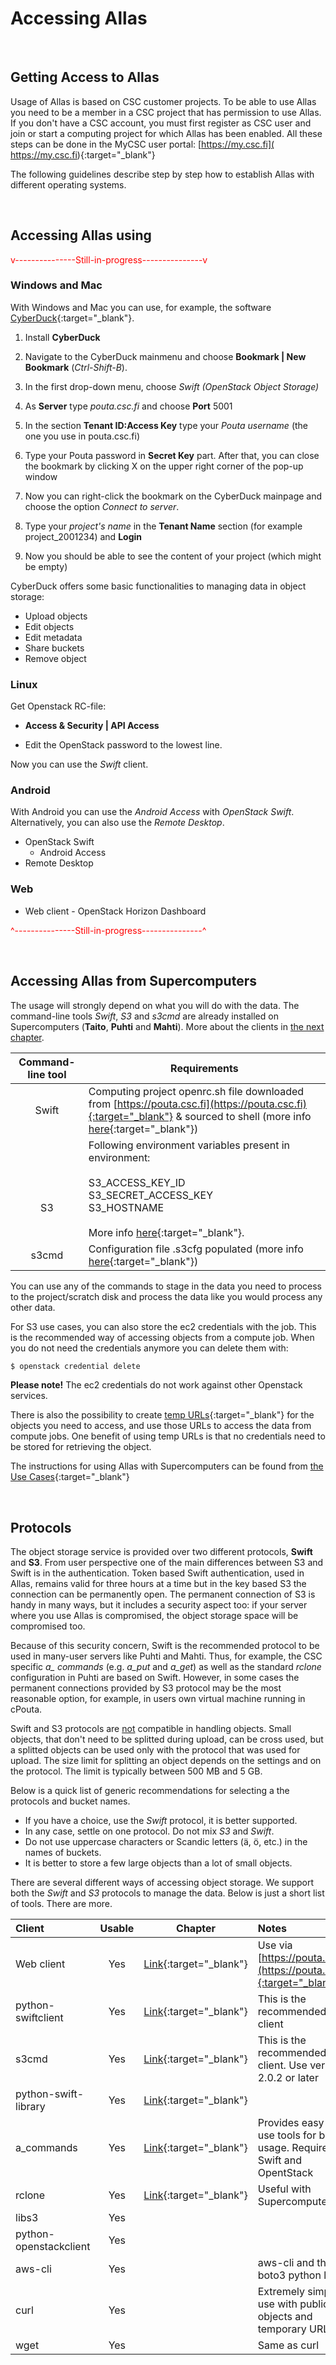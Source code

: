 
# Accessing Allas

&nbsp;


## Getting Access to Allas

Usage of Allas is based on CSC customer projects. To be able to use Allas you need to be a member in 
a CSC project that has permission to use Allas. If you don't have a CSC account, you must first register as CSC user
and join or start a computing project for which Allas has been enabled. All these steps can be done in the
MyCSC user portal: [https://my.csc.fi]( https://my.csc.fi){:target="_blank"}

The following guidelines describe step by step how to establish Allas with different operating systems.

&nbsp;


## Accessing Allas using

<font color="red">v---------------Still-in-progress---------------v</font>
### Windows and Mac

With Windows and Mac you can use, for example, the software [CyberDuck](https://cyberduck.io/){:target="_blank"}.

1. Install **CyberDuck**

2. Navigate to the CyberDuck mainmenu and choose **Bookmark | New Bookmark** (_Ctrl-Shift-B_).

3. In the first drop-down menu, choose _Swift (OpenStack Object Storage)_

4. As **Server** type _pouta.csc.fi_ and choose **Port** 5001

5. In the section **Tenant ID:Access Key** type your _Pouta username_ (the one you use in pouta.csc.fi)

6. Type your Pouta password in **Secret Key** part. After that, you can close the bookmark by clicking X on the upper right corner of the pop-up window

7. Now you can right-click the bookmark on the CyberDuck mainpage and choose the option _Connect to server_.

8. Type your _project's name_ in the **Tenant Name** section (for example project_2001234) and **Login**

9. Now you should be able to see the content of your project (which might be empty)

CyberDuck offers some basic functionalities to managing data in object storage:

 * Upload objects
 * Edit objects
 * Edit metadata
 * Share buckets
 * Remove object


### Linux

Get Openstack RC-file:

 * **Access & Security | API Access**

 * Edit the OpenStack password to the lowest line.

Now you can use the _Swift_ client.

### Android

With Android you can use the _Android Access_ with _OpenStack Swift_. Alternatively, you can also use the _Remote Desktop_.

 * OpenStack Swift
    * Android Access
 * Remote Desktop

### Web

 * Web client - OpenStack Horizon Dashboard

<font color="red">^---------------Still-in-progress---------------^</font>
&nbsp;

&nbsp;


## Accessing Allas from Supercomputers

The usage will strongly depend on what you will do with the data. The command-line tools _Swift_, _S3_ and _s3cmd_ are already installed on Supercomputers (**Taito**, **Puhti** and **Mahti**). More about the clients in [the next chapter](#protocols).

| Command-line tool | Requirements |
| :--------: | --------- |
| Swift	| Computing project openrc.sh file downloaded from [https://pouta.csc.fi](https://pouta.csc.fi){:target="_blank"} & sourced to shell (more info [here](./using_allas/swift_client.md){:target="_blank"}) |
| <br/><br/><br/>S3 | Following environment variables present in environment: <br/><br/> S3_ACCESS_KEY_ID <br/> S3_SECRET_ACCESS_KEY <br/> S3_HOSTNAME <br/><br/> More info [here](./using_allas/s3_client.md){:target="_blank"}. |
| s3cmd	| Configuration file .s3cfg populated (more info [here](./using_allas/s3_client.md){:target="_blank"}) |
 

You can use any of the commands to stage in the data you need to process to the project/scratch disk and process the data like you would process any other data.
 
For S3 use cases, you can also store the ec2 credentials with the job. This is the recommended way of accessing objects from a compute job. When you do not need the credentials anymore you can delete them with:
```bash 
$ openstack credential delete
```
**Please note!** The ec2 credentials do not work against other Openstack services.
 
There is also the possibility to create [temp URLs](./using_allas/swift_client.md#temp_urls){:target="_blank"} for the objects you need to access, and use those URLs to access the data from compute jobs. One benefit of using temp URLs is that no credentials need to be stored for retrieving the object.

The instructions for using Allas with Supercomputers can be found from [the Use Cases](./using_allas/common_use_cases.md#using-allas-in-supercomputers){:target="_blank"}

&nbsp;


## Protocols


The object storage service is provided over two different protocols, **Swift** and **S3**. From user perspective one of the main differences between S3 and Swift is in the authentication. Token based Swift authentication, used in Allas, remains valid for three hours at a time but in the key based S3 the connection can be permanently open. The permanent connection of S3 is handy in many ways, but it includes a security aspect too: if your server where you use Allas is compromised, the object storage space will be compromised too.

Because of this security concern, Swift is the recommended protocol to be used in many-user servers like Puhti and Mahti. Thus, for example, the CSC specific <i>a_ commands</i> (e.g. _a_put_ and _a_get_) as well as the standard _rclone_ configuration in Puhti are based on Swift. However, in some cases the permanent connections provided by S3 protocol may be the most reasonable option, for example, in users own virtual machine running in cPouta.

Swift and S3 protocols are <u>not</u> compatible in handling objects. Small objects, that don't need to be splitted during upload, can be cross used, but a splitted objects can be used only with the protocol that was used for upload. The size limit for splitting an object depends on the settings and on the protocol. The limit is typically between 500 MB and 5 GB.

Below is a quick list of generic recommendations for selecting a the protocols and bucket names.
 
 * If you have a choice, use the _Swift_ protocol, it is better supported.
 * In any case, settle on one protocol. Do not mix _S3_ and _Swift_.
 * Do not use uppercase characters or Scandic letters (&auml;, &ouml;, etc.) in the names of buckets.
 * It is better to store a few large objects than a lot of small objects.

There are several different ways of accessing object storage. We support both the _Swift_ and _S3_ protocols to manage the data. Below is just a short list of tools. There are more.

| Client | Usable | Chapter | Notes |
| :-------- | :-------: | :--------: | :------- |
| Web client | Yes | [Link](./using_allas/web_client.md){:target="_blank"} | Use via [https://pouta.csc.fi](https://pouta.csc.fi){:target="_blank"} |
| python-swiftclient | Yes | [Link](./using_allas/swift_client.md){:target="_blank"}| This is the recommended Swift client |
| s3cmd	| Yes | [Link](./using_allas/s3_client.md){:target="_blank"} | This is the recommended S3 client. Use version 2.0.2 or later|
| python-swift-library | Yes | [Link](./using_allas/python_library.md){:target="_blank"} |	| 
| a_commands | Yes | [Link](./using_allas/a_commands.md){:target="_blank"} | Provides easy-to-use tools for basic usage. Requires Swift and OpentStack |
| rclone | Yes | [Link](./using_allas/rclone.md){:target="_blank"} | Useful with Supercomputers |
| libs3	| Yes | | |	 	 
| python-openstackclient | Yes | | |
|aws-cli | Yes | | aws-cli and the boto3 python library |
|curl | Yes | | Extremely simple to use with public objects and temporary URLs |
|wget | Yes | | Same as curl |

